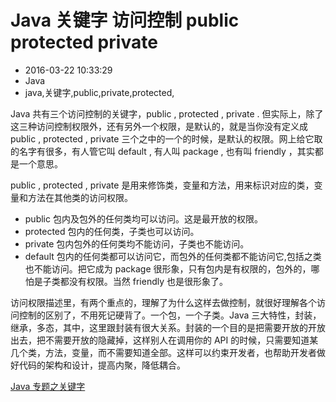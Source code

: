 # Java 关键字 访问控制 public protected private
- 2016-03-22 10:33:29
- Java
- java,关键字,public,private,protected,

<!--markdown--> 
Java 共有三个访问控制的关键字，public , protected , private . 但实际上，除了这三种访问控制权限外，还有另外一个权限，是默认的，就是当你没有定义成 public , protected , private 三个之中的一个的时候，是默认的权限。网上给它取的名字有很多，有人管它叫 default , 有人叫 package , 也有叫 friendly ，其实都是一个意思。


<!--more-->


public , protected , private 是用来修饰类，变量和方法，用来标识对应的类，变量和方法在其他类的访问权限。

 - public 包内及包外的任何类均可以访问。这是最开放的权限。
 - protected 包内的任何类，子类也可以访问。
 - private 包内包外的任何类均不能访问，子类也不能访问。
 - default 包内的任何类都可以访问它，而包外的任何类都不能访问它,包括之类也不能访问。把它成为 package 很形象，只有包内是有权限的，包外的，哪怕是子类都没有权限。当然 friendly 也是很形象了。

访问权限描述里，有两个重点的，理解了为什么这样去做控制，就很好理解各个访问控制的区别了，不用死记硬背了。一个包，一个子类。Java 三大特性，封装，继承，多态，其中，这里跟封装有很大关系。封装的一个目的是把需要开放的开放出去，把不需要开放的隐藏掉，这样别人在调用你的 API 的时候，只需要知道某几个类，方法，变量，而不需要知道全部。这样可以约束开发者，也帮助开发者做好代码的架构和设计，提高内聚，降低耦合。

[Java 专题之关键字](http://www.binkery.com/archives/427.html)